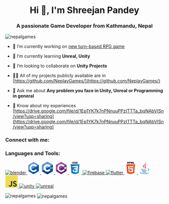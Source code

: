 <h1 align="center">Hi 👋, I'm Shreejan Pandey</h1>
<h3 align="center">A passionate Game Developer from Kathmandu, Nepal</h3>

<p align="left"> <img src="https://komarev.com/ghpvc/?username=nepalgames&label=Profile%20views&color=0e75b6&style=flat" alt="nepalgames" /> </p>

- 🔭 I’m currently working on [new turn-based RPG game](https://elementos.io/)

- 🌱 I’m currently learning **Unreal, Unity**

- 👯 I’m looking to collaborate on **Unity Projects**

- 👨‍💻 All of my projects publicly available are in [https://github.com/NeplayGames/](https://github.com/NeplayGames/)

- 💬 Ask me about **Any problem you face in Unity, Unreal or Programming in general**

- 📄 Know about my experiences [https://drive.google.com/file/d/1Ep1YK7k7nPNnuuPPzITTTa_bqNAbVISn/view?usp=sharing](https://drive.google.com/file/d/1Ep1YK7k7nPNnuuPPzITTTa_bqNAbVISn/view?usp=sharing)

<h3 align="left">Connect with me:</h3>
<p align="left">
</p>

<h3 align="left">Languages and Tools:</h3>
<p align="left"> <a href="https://www.blender.org/" target="_blank" rel="noreferrer"> <img src="https://download.blender.org/branding/community/blender_community_badge_white.svg" alt="blender" width="40" height="40"/> </a> <a href="https://www.cprogramming.com/" target="_blank" rel="noreferrer"> <img src="https://raw.githubusercontent.com/devicons/devicon/master/icons/c/c-original.svg" alt="c" width="40" height="40"/> </a> <a href="https://www.w3schools.com/cpp/" target="_blank" rel="noreferrer"> <img src="https://raw.githubusercontent.com/devicons/devicon/master/icons/cplusplus/cplusplus-original.svg" alt="cplusplus" width="40" height="40"/> </a> <a href="https://www.w3schools.com/cs/" target="_blank" rel="noreferrer"> <img src="https://raw.githubusercontent.com/devicons/devicon/master/icons/csharp/csharp-original.svg" alt="csharp" width="40" height="40"/> </a> <a href="https://www.w3schools.com/css/" target="_blank" rel="noreferrer"> <img src="https://raw.githubusercontent.com/devicons/devicon/master/icons/css3/css3-original-wordmark.svg" alt="css3" width="40" height="40"/> </a> <a href="https://firebase.google.com/" target="_blank" rel="noreferrer"> <img src="https://www.vectorlogo.zone/logos/firebase/firebase-icon.svg" alt="firebase" width="40" height="40"/> </a> <a href="https://flutter.dev" target="_blank" rel="noreferrer"> <img src="https://www.vectorlogo.zone/logos/flutterio/flutterio-icon.svg" alt="flutter" width="40" height="40"/> </a> <a href="https://www.w3.org/html/" target="_blank" rel="noreferrer"> <img src="https://raw.githubusercontent.com/devicons/devicon/master/icons/html5/html5-original-wordmark.svg" alt="html5" width="40" height="40"/> </a> <a href="https://www.java.com" target="_blank" rel="noreferrer"> <img src="https://raw.githubusercontent.com/devicons/devicon/master/icons/java/java-original.svg" alt="java" width="40" height="40"/> </a> <a href="https://developer.mozilla.org/en-US/docs/Web/JavaScript" target="_blank" rel="noreferrer"> <img src="https://raw.githubusercontent.com/devicons/devicon/master/icons/javascript/javascript-original.svg" alt="javascript" width="40" height="40"/> </a> <a href="https://unity.com/" target="_blank" rel="noreferrer"> <img src="https://www.vectorlogo.zone/logos/unity3d/unity3d-icon.svg" alt="unity" width="40" height="40"/> </a> <a href="https://unrealengine.com/" target="_blank" rel="noreferrer"> <img src="https://raw.githubusercontent.com/kenangundogan/fontisto/036b7eca71aab1bef8e6a0518f7329f13ed62f6b/icons/svg/brand/unreal-engine.svg" alt="unreal" width="40" height="40"/> </a> </p>

<p><img align="left" src="https://github-readme-stats.vercel.app/api/top-langs?username=nepalgames&show_icons=true&locale=en&layout=compact" alt="nepalgames" /></p>

<p>&nbsp;<img align="center" src="https://github-readme-stats.vercel.app/api?username=nepalgames&show_icons=true&locale=en" alt="nepalgames" /></p>
